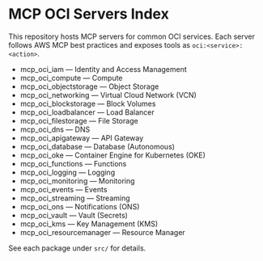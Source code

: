 # MCP OCI Servers Index

This repository hosts MCP servers for common OCI services. Each server follows AWS MCP best practices and exposes tools as `oci:<service>:<action>`.

- mcp_oci_iam — Identity and Access Management
- mcp_oci_compute — Compute
- mcp_oci_objectstorage — Object Storage
- mcp_oci_networking — Virtual Cloud Network (VCN)
- mcp_oci_blockstorage — Block Volumes
- mcp_oci_loadbalancer — Load Balancer
- mcp_oci_filestorage — File Storage
- mcp_oci_dns — DNS
- mcp_oci_apigateway — API Gateway
- mcp_oci_database — Database (Autonomous)
- mcp_oci_oke — Container Engine for Kubernetes (OKE)
- mcp_oci_functions — Functions
- mcp_oci_logging — Logging
- mcp_oci_monitoring — Monitoring
- mcp_oci_events — Events
- mcp_oci_streaming — Streaming
- mcp_oci_ons — Notifications (ONS)
- mcp_oci_vault — Vault (Secrets)
- mcp_oci_kms — Key Management (KMS)
- mcp_oci_resourcemanager — Resource Manager

See each package under `src/` for details.
